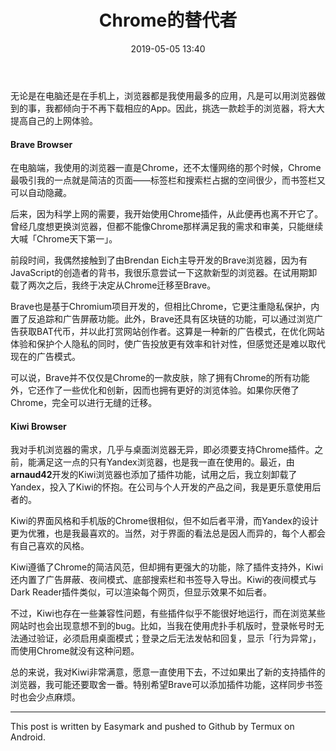 ﻿---
layout: post
title: Chrome的替代者
date: 2019-05-05 13:40
categories: essay
tags: 工具
ad: true
---

无论是在电脑还是在手机上，浏览器都是我使用最多的应用，凡是可以用浏览器做到的事，我都倾向于不再下载相应的App。因此，挑选一款趁手的浏览器，将大大提高自己的上网体验。

#### Brave Browser
在电脑端，我使用的浏览器一直是Chrome，还不太懂网络的那个时候，Chrome最吸引我的一点就是简洁的页面——标签栏和搜索栏占据的空间很少，而书签栏又可以自动隐藏。

后来，因为科学上网的需要，我开始使用Chrome插件，从此便再也离不开它了。曾经几度想更换浏览器，但都不能像Chrome那样满足我的需求和审美，只能继续大喊「Chrome天下第一」。

前段时间，我偶然接触到了由Brendan Eich主导开发的Brave浏览器，因为有JavaScript的创造者的背书，我很乐意尝试一下这款新型的浏览器。在试用期卸载了两次之后，我终于决定从Chrome迁移至Brave。

Brave也是基于Chromium项目开发的，但相比Chrome，它更注重隐私保护，内置了反追踪和广告屏蔽功能。此外，Brave还具有区块链的功能，可以通过浏览广告获取BAT代币，并以此打赏网站创作者。这算是一种新的广告模式，在优化网站体验和保护个人隐私的同时，使广告投放更有效率和针对性，但感觉还是难以取代现在的广告模式。

可以说，Brave并不仅仅是Chrome的一款皮肤，除了拥有Chrome的所有功能外，它还作了一些优化和创新，因而也拥有更好的浏览体验。如果你厌倦了Chrome，完全可以进行无缝的迁移。

#### Kiwi Browser
我对手机浏览器的需求，几乎与桌面浏览器无异，即必须要支持Chrome插件。之前，能满足这一点的只有Yandex浏览器，也是我一直在使用的。最近，由**arnaud42**开发的Kiwi浏览器也添加了插件功能，试用之后，我立刻卸载了Yandex，投入了Kiwi的怀抱。在公司与个人开发的产品之间，我是更乐意使用后者的。

Kiwi的界面风格和手机版的Chrome很相似，但不如后者平滑，而Yandex的设计更为优雅，也是我最喜欢的。当然，对于界面的看法总是因人而异的，每个人都会有自己喜欢的风格。

Kiwi遵循了Chrome的简洁风范，但却拥有更强大的功能，除了插件支持外，Kiwi还内置了广告屏蔽、夜间模式、底部搜索栏和书签导入导出。Kiwi的夜间模式与Dark Reader插件类似，可以渲染每个网页，但显示效果不如后者。

不过，Kiwi也存在一些兼容性问题，有些插件似乎不能很好地运行，而在浏览某些网站时也会出现意想不到的bug。比如，当我在使用虎扑手机版时，登录帐号时无法通过验证，必须启用桌面模式；登录之后无法发帖和回复，显示「行为异常」，而使用Chrome就没有这种问题。

总的来说，我对Kiwi非常满意，愿意一直使用下去，不过如果出了新的支持插件的浏览器，我可能还要取舍一番。特别希望Brave可以添加插件功能，这样同步书签时也会少点麻烦。

-----
This post is written by Easymark and pushed to Github by Termux on Android.